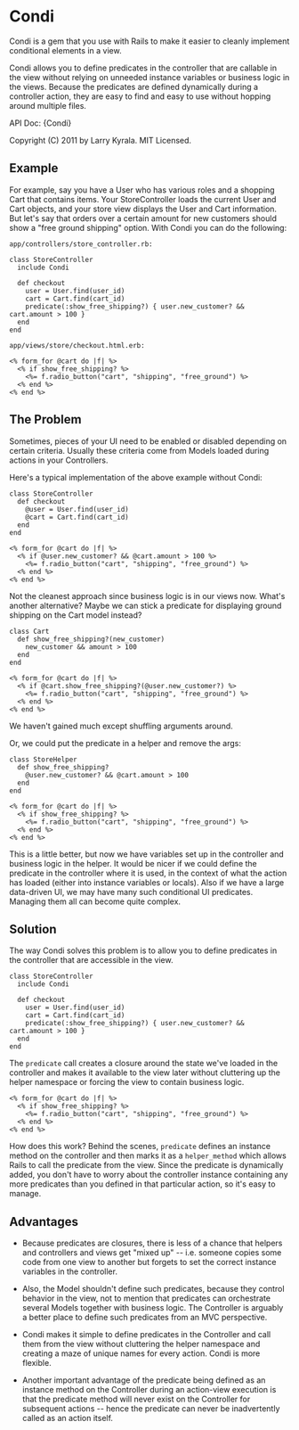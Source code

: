 
Condi
=====

Condi is a gem that you use with Rails to make it easier to cleanly implement conditional elements in a view.

Condi allows you to define predicates in the controller that are callable in the view without relying on unneeded instance variables or business logic in the views.  Because the predicates are defined dynamically during a controller action, they are easy to find and easy to use without hopping around multiple files.

API Doc: {Condi}

Copyright (C) 2011 by Larry Kyrala. MIT Licensed.

Example
-------

For example, say you have a User who has various roles and a shopping Cart that contains items. Your StoreController loads the current User and Cart objects, and your store view displays the User and Cart information.  But let's say that orders over a certain amount for new customers should show a "free ground shipping" option.  With Condi you can do the following:

`app/controllers/store_controller.rb:`

    class StoreController
      include Condi
      
      def checkout
        user = User.find(user_id)
        cart = Cart.find(cart_id)
        predicate(:show_free_shipping?) { user.new_customer? && cart.amount > 100 }
      end
    end

`app/views/store/checkout.html.erb:`

    <% form_for @cart do |f| %>
      <% if show_free_shipping? %>
        <%= f.radio_button("cart", "shipping", "free_ground") %>
      <% end %>
    <% end %> 

The Problem
-----------

Sometimes, pieces of your UI need to be enabled or disabled depending on certain criteria.  Usually these criteria come from Models loaded during actions in your Controllers.  

Here's a typical implementation of the above example without Condi:

    class StoreController
      def checkout
        @user = User.find(user_id)
        @cart = Cart.find(cart_id)
      end
    end

    <% form_for @cart do |f| %>
      <% if @user.new_customer? && @cart.amount > 100 %>
        <%= f.radio_button("cart", "shipping", "free_ground") %>
      <% end %>
    <% end %> 

Not the cleanest approach since business logic is in our views now.  What's another alternative?  Maybe we can stick a predicate for displaying ground shipping on the Cart model instead?

    class Cart
      def show_free_shipping?(new_customer)
        new_customer && amount > 100
      end
    end

    <% form_for @cart do |f| %>
      <% if @cart.show_free_shipping?(@user.new_customer?) %>
        <%= f.radio_button("cart", "shipping", "free_ground") %>
      <% end %>
    <% end %> 

We haven't gained much except shuffling arguments around.


Or, we could put the predicate in a helper and remove the args:

    class StoreHelper
      def show_free_shipping?
        @user.new_customer? && @cart.amount > 100
      end
    end
  
    <% form_for @cart do |f| %>
      <% if show_free_shipping? %>
        <%= f.radio_button("cart", "shipping", "free_ground") %>
      <% end %>
    <% end %> 

This is a little better, but now we have variables set up in the controller and business logic in the helper.  It would be nicer if we could define the predicate in the controller where it is used, in the context of what the action has loaded (either into instance variables or locals).  Also if we have a large data-driven UI, we may have many such conditional UI predicates.  Managing them all can become quite complex.


Solution
--------

The way Condi solves this problem is to allow you to define predicates in the controller that are accessible in the view.

    class StoreController
      include Condi

      def checkout
        user = User.find(user_id)
        cart = Cart.find(cart_id)
        predicate(:show_free_shipping?) { user.new_customer? && cart.amount > 100 }
      end
    end

The `predicate` call creates a closure around the state we've loaded in the controller and makes it available to the view later without cluttering up the helper namespace or forcing the view to contain business logic.

    <% form_for @cart do |f| %>
      <% if show_free_shipping? %>
        <%= f.radio_button("cart", "shipping", "free_ground") %>
      <% end %>
    <% end %> 

How does this work?  Behind the scenes, `predicate` defines an instance method on the controller and then marks it as a `helper_method` which allows Rails to call the predicate from the view.  Since the predicate is dynamically added, you don't have to worry about the controller instance containing any more predicates than you defined in that particular action, so it's easy to manage.

Advantages
----------

* Because predicates are closures, there is less of a chance that helpers and controllers and views get "mixed up" -- i.e. someone copies some code from one view to another but forgets to set the correct instance variables in the controller.

* Also, the Model shouldn't define such predicates, because they control behavior in the view, not to mention that predicates can orchestrate several Models together with business logic.  The Controller is arguably a better place to define such predicates from an MVC perspective.

* Condi makes it simple to define predicates in the Controller and call them from the view without cluttering the helper namespace and creating a maze of unique names for every action.  Condi is more flexible.

* Another important advantage of the predicate being defined as an instance method on the Controller during an action-view execution is that the predicate method will never exist on the Controller for subsequent actions -- hence the predicate can never be inadvertently called as an action itself.




